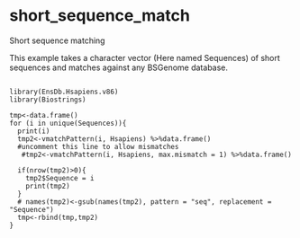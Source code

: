 # short_sequence_match
Short sequence matching

This example takes a character vector (Here named Sequences) of short sequences and matches against any BSGenome database.

```

library(EnsDb.Hsapiens.v86)
library(Biostrings)

tmp<-data.frame()
for (i in unique(Sequences)){
  print(i)
  tmp2<-vmatchPattern(i, Hsapiens) %>%data.frame()
  #uncomment this line to allow mismatches
   #tmp2<-vmatchPattern(i, Hsapiens, max.mismatch = 1) %>%data.frame()

  if(nrow(tmp2)>0){
    tmp2$Sequence = i
    print(tmp2)
  }
  # names(tmp2)<-gsub(names(tmp2), pattern = "seq", replacement = "Sequence")
  tmp<-rbind(tmp,tmp2)
}


```
